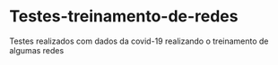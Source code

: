 # Testes-treinamento-de-redes
Testes realizados com dados da covid-19 realizando o treinamento de algumas redes
